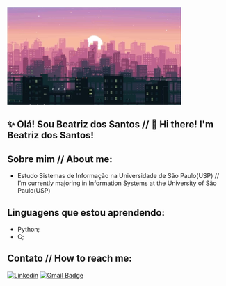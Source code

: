 <img src="lo-fi-desktop-ihnv4uzas0gbzwk5.jpg" alt="ilustração de uma cidade" min-width="400px" max-width="400px" width="400px" vertical-align="top">

## ✨ Olá! Sou Beatriz dos Santos // 👋 Hi there! I'm Beatriz dos Santos!

## Sobre mim // About me:
- Estudo Sistemas de Informação na Universidade de São Paulo(USP) // I’m currently majoring in Information Systems at the University of São Paulo(USP)

## Linguagens que estou aprendendo:
- Python;
- C;
## Contato // How to reach me:
[![Linkedin](https://img.shields.io/badge/-Linkedin-0e76a8?style=flat-square&logo=Linkedin&logoColor=white&link=https://br.linkedin.com/in/beatriz-dos-santos-bento-aa0b59357)](https://br.linkedin.com/in/beatriz-dos-santos-bento-aa0b59357)
[![Gmail Badge](https://img.shields.io/badge/-Gmail-FF0000?style=flat-square&labelColor=FF0000&logo=gmail&logoColor=white&link=mailto:beatrizdossbento@gmail.com)](mailto:beatrizdossbento@gmail.com)
